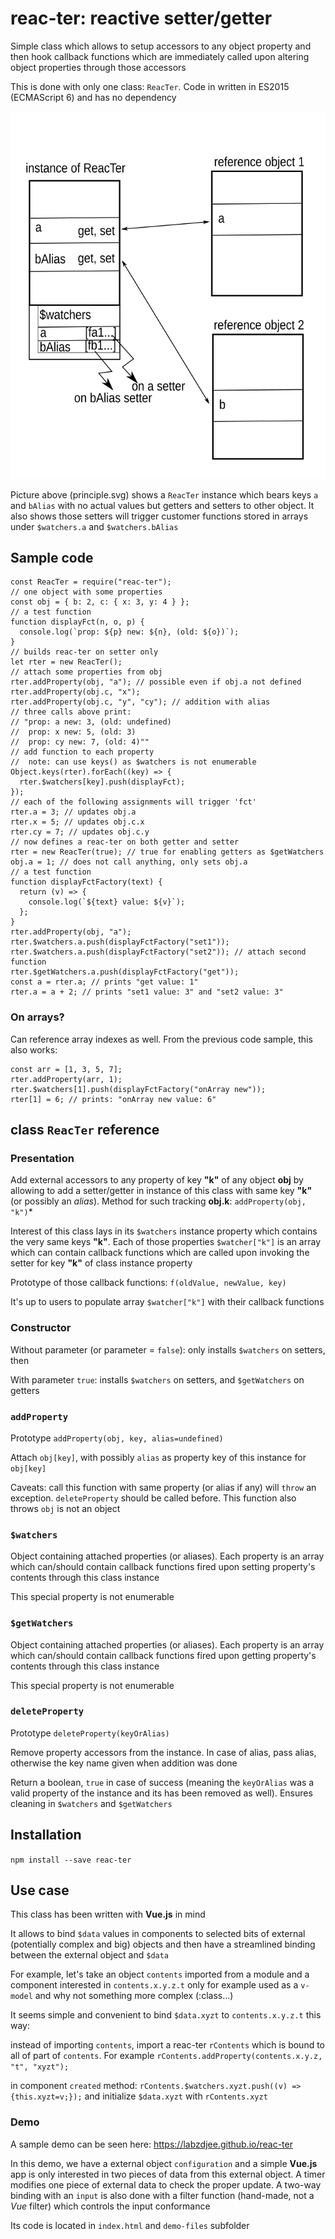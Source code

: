 # **reac-ter**: reactive setter/getter

Simple class which allows to setup accessors to any object property and then hook callback functions which are immediately called upon altering object properties through those accessors

This is done with only one class: `ReacTer`. Code in written in ES2015 (ECMAScript 6) and has no dependency

![](./principle.svg)

Picture above (principle.svg) shows a `ReacTer` instance which bears keys `a` and `bAlias` with no actual values but getters and setters to other object. It also shows those setters will trigger customer functions stored in arrays under `$watchers.a` and `$watchers.bAlias`

## Sample code

```
const ReacTer = require("reac-ter");
// one object with some properties
const obj = { b: 2, c: { x: 3, y: 4 } };
// a test function
function displayFct(n, o, p) {
  console.log(`prop: ${p} new: ${n}, (old: ${o})`);
}
// builds reac-ter on setter only
let rter = new ReacTer();
// attach some properties from obj
rter.addProperty(obj, "a"); // possible even if obj.a not defined
rter.addProperty(obj.c, "x");
rter.addProperty(obj.c, "y", "cy"); // addition with alias
// three calls above print:
// "prop: a new: 3, (old: undefined)
//  prop: x new: 5, (old: 3)
//  prop: cy new: 7, (old: 4)""
// add function to each property
//  note: can use keys() as $watchers is not enumerable
Object.keys(rter).forEach((key) => {
  rter.$watchers[key].push(displayFct);
});
// each of the following assignments will trigger 'fct'
rter.a = 3; // updates obj.a
rter.x = 5; // updates obj.c.x
rter.cy = 7; // updates obj.c.y
// now defines a reac-ter on both getter and setter
rter = new ReacTer(true); // true for enabling getters as $getWatchers
obj.a = 1; // does not call anything, only sets obj.a
// a test function
function displayFctFactory(text) {
  return (v) => {
    console.log(`${text} value: ${v}`);
  };
}
rter.addProperty(obj, "a");
rter.$watchers.a.push(displayFctFactory("set1"));
rter.$watchers.a.push(displayFctFactory("set2")); // attach second function
rter.$getWatchers.a.push(displayFctFactory("get"));
const a = rter.a; // prints "get value: 1"
rter.a = a + 2; // prints "set1 value: 3" and "set2 value: 3"
```

### On arrays?

Can reference array indexes as well. From the previous code sample, this also works:

```
const arr = [1, 3, 5, 7];
rter.addProperty(arr, 1);
rter.$watchers[1].push(displayFctFactory("onArray new"));
rter[1] = 6; // prints: "onArray new value: 6"
```

## class `ReacTer` reference

### Presentation

Add external accessors to any property of key **"k"** of any object **obj** by allowing to add a setter/getter in instance of this class with same key **"k"** (or possibly an _alias_). Method for such tracking **obj.k**: `addProperty(obj, "k")`\*

Interest of this class lays in its `$watchers` instance property which contains the very same keys **"k"**. Each of those properties `$watcher["k"]` is an array which can contain callback functions which are called upon invoking the setter for key **"k"** of class instance property

Prototype of those callback functions: `f(oldValue, newValue, key)`

It's up to users to populate array `$watcher["k"]` with their callback functions

### Constructor

Without parameter (or parameter = `false`): only installs `$watchers` on setters, then

With parameter `true`: installs `$watchers` on setters, and `$getWatchers` on getters

### `addProperty`

Prototype `addProperty(obj, key, alias=undefined)`

Attach `obj[key]`, with possibly `alias` as property key of this instance for `obj[key]`

Caveats: call this function with same property (or alias if any) will `throw` an exception. `deleteProperty` should be called before. This function also throws `obj` is not an object

### `$watchers`

Object containing attached properties (or aliases). Each property is an array which can/should contain callback functions fired upon setting property's contents through this class instance

This special property is not enumerable

### `$getWatchers`

Object containing attached properties (or aliases). Each property is an array which can/should contain callback functions fired upon getting property's contents through this class instance

This special property is not enumerable

### `deleteProperty`

Prototype `deleteProperty(keyOrAlias)`

Remove property accessors from the instance. In case of alias, pass alias, otherwise the key name given when addition was done

Return a boolean, `true` in case of success (meaning the `keyOrAlias` was a valid property of the instance and its has been removed as well). Ensures cleaning in `$watchers` and `$getWatchers`

## Installation

`npm install --save reac-ter`

## Use case

This class has been written with **Vue.js** in mind

It allows to bind `$data` values in components to selected bits of external (potentially complex and big) objects and then have a streamlined binding between the external object and `$data`

For example, let's take an object `contents` imported from a module and a component interested in `contents.x.y.z.t` only for example used as a `v-model` and why not something more complex (:class...)

It seems simple and convenient to bind `$data.xyzt` to `contents.x.y.z.t` this way:

instead of importing `contents`, import a reac-ter `rContents` which is bound to all of part of `contents`. For example `rContents.addProperty(contents.x.y.z, "t", "xyzt");`

in component `created` method: `rContents.$watchers.xyzt.push((v) => {this.xyzt=v;});` and initialize `$data.xyzt` with `rContents.xyzt`

### Demo

A sample demo can be seen here: https://labzdjee.github.io/reac-ter

In this demo, we have a external object `configuration` and a simple **Vue.js** app is only interested in two pieces of data from this external object. A timer modifies one piece of external data to check the proper update. A two-way binding with an `input` is also done with a filter function (hand-made, not a *Vue* filter) which controls the input conformance 

Its code is located in `index.html` and `demo-files` subfolder
